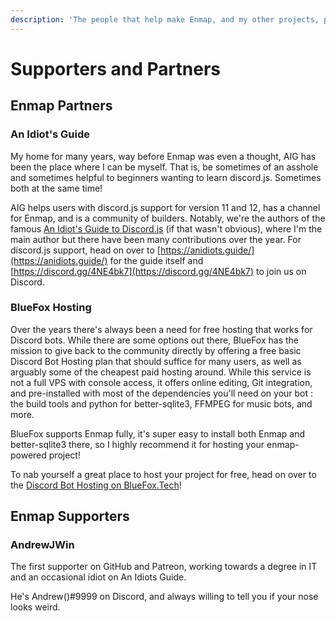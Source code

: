 ```yaml
---
description: 'The people that help make Enmap, and my other projects, possible!'
---
```


# Supporters and Partners

## Enmap Partners

### An Idiot's Guide

My home for many years, way before Enmap was even a thought, AIG has been the place where I can be myself. That is, be sometimes of an asshole and sometimes helpful to beginners wanting to learn discord.js. Sometimes both at the same time! 

AIG helps users with discord.js support for version 11 and 12, has a channel for Enmap, and is a community of builders. Notably, we're the authors of the famous [An Idiot's Guide to Discord.js](https://anidiots.guide/) \(if that wasn't obvious\), where I'm the main author but there have been many contributions over the year. For discord.js support, head on over to [https://anidiots.guide/](https://anidiots.guide/) for the guide itself and [https://discord.gg/4NE4bk7](https://discord.gg/4NE4bk7) to join us on Discord.

### BlueFox Hosting

Over the years there's always been a need for free hosting that works for Discord bots. While there are some options out there, BlueFox has the mission to give back to the community directly by offering a free basic Discord Bot Hosting plan that should suffice for many users, as well as arguably some of the cheapest paid hosting around. While this service is not a full VPS with console access, it offers online editing, Git integration, and pre-installed with most of the dependencies you'll need on your bot : the build tools and python for better-sqlite3, FFMPEG for music bots, and more. 

BlueFox supports Enmap fully, it's super easy to install both Enmap and better-sqlite3 there, so I highly recommend it for hosting your enmap-powered project!

To nab yourself a great place to host your project for free, head on over to the [Discord Bot Hosting on BlueFox.Tech](https://bluefox.tech/discord.php)!

## Enmap Supporters

### AndrewJWin

The first supporter on GitHub and Patreon, working towards a degree in IT and an occasional idiot on An Idiots Guide.

He's Andrew()#9999 on Discord, and always willing to tell you if your nose looks weird.
